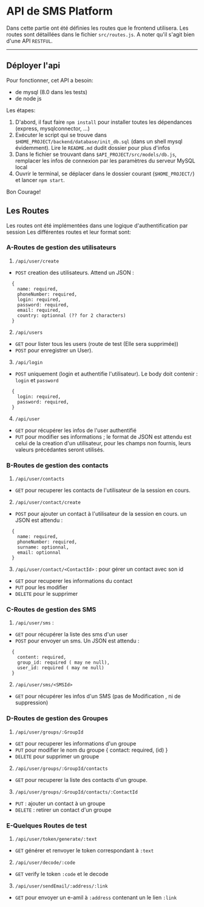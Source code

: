 # API de SMS Platform

Dans cette partie ont été définies les routes que le frontend utilisera.
Les routes sont détaillées dans le fichier `src/routes.js`.
A noter qu'il s'agit bien d'une API `RESTFUL`.

--------

## Déployer l'api

Pour fonctionner, cet API a besoin:
  - de mysql (8.0 dans les tests)
  - de node js

Les étapes:

1. D'abord, il faut faire `npm install` pour installer toutes les dépendances (express, mysqlconnector, ...)
2. Exécuter le script qui se trouve dans `$HOME_PROJECT/backend/database/init_db.sql` (dans un shell mysql évidemment). Lire le `README.md` dudit dossier pour plus d'infos
3. Dans le fichier se trouvant dans `$API_PROJECT/src/models/db.js`, remplacer les infos de connexion par les paramètres du serveur MySQL local
4. Ouvrir le terminal, se déplacer dans le dossier courant (`$HOME_PROJECT/`) et lancer `npm start`.

Bon Courage!

## Les Routes

Les routes ont été implémentées dans une logique d'authentification par session
Les différentes routes et leur format sont:

### A-Routes de gestion des utilisateurs
1. `/api/user/create`
  - `POST` creation des utilisateurs. Attend un JSON :
``` 
  {
    name: required,
    phoneNumber: required,
    login: required,
    password: required,
    email: required,
    country: optionnal (?? for 2 characters)
  }
```

2. `/api/users`
  - `GET` pour lister  tous les users (route de test (Elle sera supprimée))
  - `POST` pour enregistrer un User).

3. `/api/login`
  - `POST` uniquement (login et authentifie l'utilisateur). Le body doit contenir : `login` et `password`
```
  {
    login: required, 
    password: required,
  }
```

4. `/api/user`
  - `GET` pour récupérer les infos de l'user authentifié
  - `PUT` pour modifier ses informations ; le format de JSON est attendu est celui de la creation d'un utilisateur, pour les champs non fournis, leurs valeurs précédantes seront utilisés.

### B-Routes de gestion des contacts
1. `/api/user/contacts`
- `GET` pour recuperer les contacts de l'utilisateur de la session en cours.
2. `/api/user/contact/create`
- `POST` pour ajouter un contact à l'utilisateur de la session en cours. un JSON est attendu :
```
  {
    name: required,
    phoneNumber: required,
    surname: optionnal,
    email: optionnal
  }
```
3. `/api/user/contact/<ContactId>` : pour gérer un contact avec son id
  - `GET` pour recuperer les informations du contact
  - `PUT` pour les modifier
  - `DELETE` pour le supprimer

### C-Routes de gestion des SMS

1. `/api/user/sms` : 
  - `GET` pour récupérer la liste des sms d'un user
  - `POST` pour envoyer un sms. Un JSON est attendu :
``` 
  {
    content: required,
    group_id: required ( may ne null),
    user_id: required ( may ne null)
  }
```

2. `/api/user/sms/<SMSId>`
- `GET` pour récupérer les infos d'un SMS (pas de Modification , ni de suppression)

### D-Routes de gestion des Groupes
1. `/api/user/groups/:GroupId`
  - `GET`  pour recuperer les informations d'un groupe 
  - `PUT` pour modifier le nom du groupe 
    {
      contact: required, (id)
    }
  - `DELETE` pour supprimer un groupe

2. `/api/user/groups/:GroupId/contacts`
- `GET` pour recuperer la liste des contacts d'un groupe. 

3. `/api/user/groups/:GroupId/contacts/:ContactId`
  - `PUT` : ajouter un contact à un groupe
  - `DELETE` : retirer un contact d'un groupe

### E-Quelques Routes de test
1. `/api/user/token/generate/:text`
- `GET` générer et renvoyer le token correspondant à  `:text`

2. `/api/user/decode/:code`
- `GET` verify le token `:code` et le decode

3. `/api/user/sendEmail/:address/:link` 
- `GET` pour envoyer un e-amil à `:address` contenant un le lien `:link`
